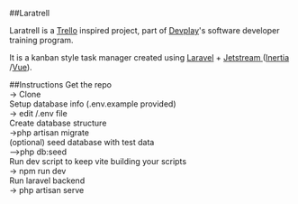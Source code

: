 ##Laratrell
<p>Laratrell is a <a href="https://trello.com/" class="underline text-gray-900 dark:text-white">Trello</a> inspired project, part of <a href="https://devplay.com.br/" class="underline text-gray-900 dark:text-white">Devplay</a>'s software developer training program. </p>
<p>It is a kanban style task manager created using <a href="https://laravel.com/" class="underline text-gray-900 dark:text-white">Laravel</a> + <a href="https://jetstream.laravel.com/2.x/introduction.html" class="underline text-gray-900 dark:text-white">Jetstream </a>
    (<a href="https://inertiajs.com/" class="underline text-gray-900 dark:text-white">Inertia </a>
    /<a href="https://vuejs.org/" class="underline text-gray-900 dark:text-white">Vue</a>).</p>


##Instructions
Get the repo <br/>
-> Clone<br/>
Setup database info (.env.example provided)<br/>
-> edit /.env file<br/>
Create database structure<br/>
->php artisan migrate<br/>
(optional) seed database with test data<br/>
-->php db:seed<br/>
Run dev script to keep vite building your scripts<br/>
-> npm run dev <br/>
Run laravel backend<br/>
-> php artisan serve<br/>

